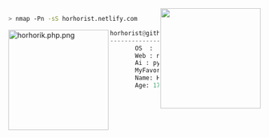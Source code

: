 <img align="right" src="https://i.hizliresim.com/n1r0il5.png" width="200" height="200"/>


```bash
> nmap -Pn -sS horhorist.netlify.com
```


<img src="https://i.hizliresim.com/r767e0k.png" align="left" alt="horhorik.php.png" width="200" height="200">

```py
horhorist@github
----------------
       OS  :  kali linux
       Web : node.js, react.js, php, django
       Ai : python, c++
       MyFavoriteLanguage: python, c++
       Name: Horhorist
       Age: 17
       
```
<p align="left">
  <a href="https://horhorist.netlify.com"></a>
</p>

